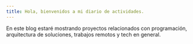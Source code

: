 ```yaml
---
title: Hola, bienvenidos a mi diario de actividades.
---
```


En este blog estaré mostrando proyectos relacionados con programación, arquitectura de soluciones, trabajos remotos y tech en general.

